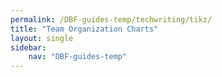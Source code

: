 ```yaml
---
permalink: /DBF-guides-temp/techwriting/tikz/
title: "Team Organization Charts"
layout: single
sidebar:
    nav: "DBF-guides-temp"
---
```

